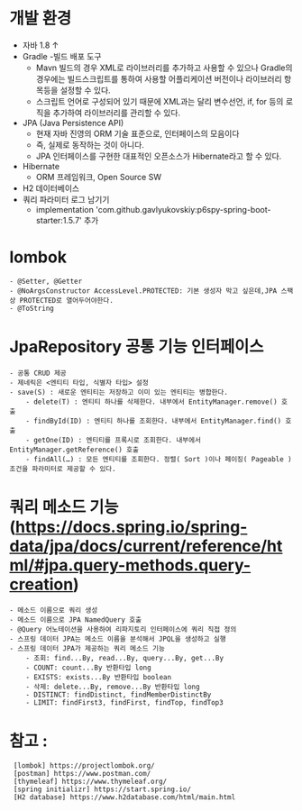 # 개발 환경
- 자바 1.8 ↑
- Gradle -빌드 배포 도구
	- Mavn 빌드의 경우 XML로 라이브러리를 추가하고 사용할 수 있으나 Gradle의 경우에는 빌드스크립트를 통하여 사용할 어플리케이션 버전이나 라이브러리 항목등을 설정할 수 있다.
	- 스크립트 언어로 구성되어 있기 때문에 XML과는 달리 변수선언, if, for 등의 로직을 추가하여 라이브러리를 관리할 수 있다.
- JPA (Java Persistence API) 
	- 현재 자바 진영의 ORM 기술 표준으로, 인터페이스의 모음이다
	- 즉, 실제로 동작하는 것이 아니다.
	- JPA 인터페이스를 구현한 대표적인 오픈소스가 Hibernate라고 할 수 있다.
- Hibernate
	- ORM 프레임워크, Open Source SW
- H2 데이터베이스
- 쿼리 파라미터 로그 남기기 
	- implementation 'com.github.gavlyukovskiy:p6spy-spring-boot-starter:1.5.7' 추가
# lombok
	- @Setter, @Getter
	- @NoArgsConstructor AccessLevel.PROTECTED: 기본 생성자 막고 싶은데,JPA 스팩상 PROTECTED로 열어두어야한다.
	- @ToString
	
# JpaRepository 공통 기능 인터페이스
	- 공통 CRUD 제공
	- 제네릭은 <엔티티 타입, 식별자 타입> 설정
	- save(S) : 새로운 엔티티는 저장하고 이미 있는 엔티티는 병합한다.
        - delete(T) : 엔티티 하나를 삭제한다. 내부에서 EntityManager.remove() 호출
        - findById(ID) : 엔티티 하나를 조회한다. 내부에서 EntityManager.find() 호출
        - getOne(ID) : 엔티티를 프록시로 조회한다. 내부에서 EntityManager.getReference() 호출
        - findAll(…) : 모든 엔티티를 조회한다. 정렬( Sort )이나 페이징( Pageable ) 조건을 파라미터로 제공할 수 있다.

# 쿼리 메소드 기능 (https://docs.spring.io/spring-data/jpa/docs/current/reference/html/#jpa.query-methods.query-creation)
	- 메소드 이름으로 쿼리 생성
	- 메소드 이름으로 JPA NamedQuery 호출
	- @Query 어노테이션을 사용하여 리파지토리 인터페이스에 쿼리 직접 정의
	- 스프링 데이터 JPA는 메소드 이름을 분석해서 JPQL을 생성하고 실행
	- 스프링 데이터 JPA가 제공하는 쿼리 메소드 기능
		- 조회: find...By, read...By, query...By, get...By
		- COUNT: count...By 반환타입 long
		- EXISTS: exists...By 반환타입 boolean
		- 삭제: delete...By, remove...By 반환타입 long
		- DISTINCT: findDistinct, findMemberDistinctBy
		- LIMIT: findFirst3, findFirst, findTop, findTop3
	


	
	
# 참고 : 
	 [lombok] https://projectlombok.org/
	 [postman] https://www.postman.com/
	 [thymeleaf] https://www.thymeleaf.org/
	 [spring initializr] https://start.spring.io/
	 [H2 database] https://www.h2database.com/html/main.html
	

	
	
	
	
	
	
	
	
	
	
	
	
	
	
